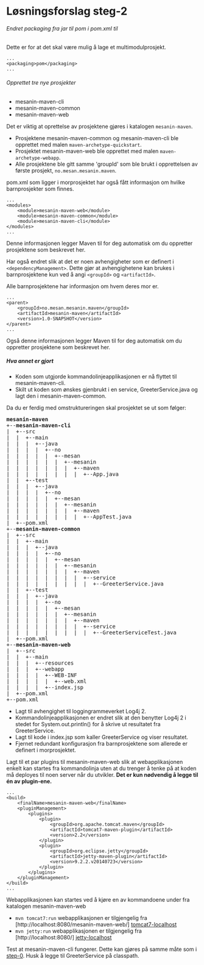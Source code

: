 # Løsningsforslag steg-2

###### Endret packaging fra jar til pom i pom.xml til
Dette er for at det skal være mulig å lage et multimodulprosjekt.

    ...
    <packaging>pom</packaging>
    ...

###### Opprettet tre nye prosjekter
- mesanin-maven-cli
- mesanin-maven-common
- mesanin-maven-web

Det er viktig at oprettelse av prosjektene gjøres i katalogen `mesanin-maven`.

- Prosjektene mesanin-maven-common og mesanin-maven-cli ble opprettet med malen `maven-archetype-quickstart`.  
- Prosjektet mesanin-maven-web ble opprettet med malen `maven-archetype-webapp`.  
- Alle prosjektene ble gitt samme 'groupId' som ble brukt i opprettelsen av første prosjekt, `no.mesan.mesanin.maven`.

pom.xml som ligger i morprosjektet har også fått informasjon om hvilke barnprosjekter som finnes.

    ...
    <modules>
        <module>mesanin-maven-web</module>
        <module>mesanin-maven-common</module>
        <module>mesanin-maven-cli</module>
    </modules>
    ...

Denne informasjonen legger Maven til for deg automatisk om du oppretter prosjektene som beskrevet her.
 
Har også endret slik at det er noen avhengigheter som er definert i `<dependencyManagement>`. Dette gjør at 
avhengighetene kan brukes i barnprosjektene kun ved å angi `<groupId>` og `<artifactId>`.

Alle barnprosjektene har informasjon om hvem deres mor er.

    ...
    <parent>
        <groupId>no.mesan.mesanin.maven</groupId>
        <artifactId>mesanin-maven</artifactId>
        <version>1.0-SNAPSHOT</version>
    </parent>
    ...

Også denne informasjonen legger Maven til for deg automatisk om du oppretter prosjektene som beskrevet her.

##### Hva annet er gjort
- Koden som utgjorde kommandolinjeapplikasjonen er nå flyttet til mesanin-maven-cli. 
- Skilt ut koden som ønskes gjenbrukt i en service, GreeterService.java og lagt den i mesanin-maven-common.

Da du er ferdig med omstruktureringen skal prosjektet se ut som følger:
<pre>
<strong>mesanin-maven</strong>
+--<strong>mesanin-maven-cli</strong>
|  +--src
|  |  +--main
|  |  |  +--java
|  |  |  |  +--no
|  |  |  |  |  +--mesan
|  |  |  |  |  |  +--mesanin
|  |  |  |  |  |  |  +--maven
|  |  |  |  |  |  |  |  +--App.java
|  |  +--test     
|  |  |  +--java
|  |  |  |  +--no
|  |  |  |  |  +--mesan
|  |  |  |  |  |  +--mesanin
|  |  |  |  |  |  |  +--maven
|  |  |  |  |  |  |  |  +--AppTest.java
|  +--pom.xml
+--<strong>mesanin-maven-common</strong>
|  +--src
|  |  +--main
|  |  |  +--java
|  |  |  |  +--no
|  |  |  |  |  +--mesan
|  |  |  |  |  |  +--mesanin
|  |  |  |  |  |  |  +--maven
|  |  |  |  |  |  |  |  +--service
|  |  |  |  |  |  |  |  |  +--GreeterService.java
|  |  +--test
|  |  |  +--java
|  |  |  |  +--no
|  |  |  |  |  +--mesan
|  |  |  |  |  |  +--mesanin
|  |  |  |  |  |  |  +--maven
|  |  |  |  |  |  |  |  +--service
|  |  |  |  |  |  |  |  |  +--GreeterServiceTest.java
|  +--pom.xml
+--<strong>mesanin-maven-web</strong>
|  +--src
|  |  +--main
|  |  |  +--resources
|  |  |  +--webapp
|  |  |  |  +--WEB-INF
|  |  |  |  |  +--web.xml
|  |  |  |  +--index.jsp
|  +--pom.xml
+--pom.xml  
</pre>


- Lagt til avhengighet til loggingrammeverket Log4j 2.
- Kommandolinjeapplikasjonen er endret slik at den benytter Log4j 2 i stedet for System.out.println() for å skrive ut
resultatet fra GreeterService.
- Lagt til kode i index.jsp som kaller GreeterService og viser resultatet.
- Fjernet redundant konfigurasjon fra barnprosjektene som allerede er definert i morprosjektet.

Lagt til et par plugins til mesanin-maven-web slik at webapplikasjonen enkelt kan startes fra kommandolinja uten at du trenger å tenke på at koden må deployes til noen server når du utvikler.
**Det er kun nødvendig å legge til én av plugin-ene.**

    ...
    <build>
        <finalName>mesanin-maven-web</finalName>
        <pluginManagement>
            <plugins>
                <plugin>
                    <groupId>org.apache.tomcat.maven</groupId>
                    <artifactId>tomcat7-maven-plugin</artifactId>
                    <version>2.2</version>
                </plugin>
                <plugin>
                    <groupId>org.eclipse.jetty</groupId>
                    <artifactId>jetty-maven-plugin</artifactId>
                    <version>9.2.2.v20140723</version>
                </plugin>
            </plugins>
        </pluginManagement>
    </build>
    ...

Webapplikasjonen kan startes ved å kjøre en av kommandoene under fra katalogen mesanin-maven-web

- `mvn tomcat7:run` webapplikasjonen er tilgjengelig fra [http://localhost:8080/mesanin-maven-web/] [tomcat7-localhost]
- `mvn jetty:run` webapplikasjonen er tilgjengelig fra [http://localhost:8080/] [jetty-localhost]

Test at mesanin-maven-cli fungerer. Dette kan gjøres på samme måte som i [step-0]. Husk å legge til GreeterService på classpath.

[tomcat7-localhost]: http://localhost:8080/mesanin-maven-web/
[jetty-localhost]: http://localhost:8080/
[step-0]: https://github.com/mesan/mesanin-maven/tree/step-0